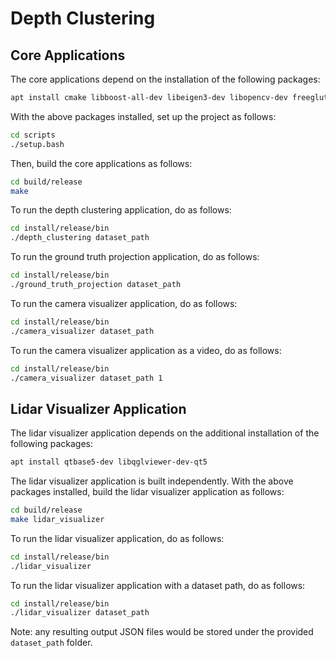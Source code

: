 # Depth Clustering

## Core Applications

The core applications depend on the installation of the following packages:

```bash
apt install cmake libboost-all-dev libeigen3-dev libopencv-dev freeglut3-dev
```

With the above packages installed, set up the project as follows:

```bash
cd scripts
./setup.bash
```

Then, build the core applications as follows:

```bash
cd build/release
make
```

To run the depth clustering application, do as follows:

```bash
cd install/release/bin
./depth_clustering dataset_path
```

To run the ground truth projection application, do as follows:

```bash
cd install/release/bin
./ground_truth_projection dataset_path
```

To run the camera visualizer application, do as follows:

```bash
cd install/release/bin
./camera_visualizer dataset_path
```

To run the camera visualizer application as a video, do as follows:

```bash
cd install/release/bin
./camera_visualizer dataset_path 1
```

## Lidar Visualizer Application

The lidar visualizer application depends on the additional installation of the following packages:

```bash
apt install qtbase5-dev libqglviewer-dev-qt5
```

The lidar visualizer application is built independently. With the above packages installed, build the lidar visualizer application as follows:

```bash
cd build/release
make lidar_visualizer
```

To run the lidar visualizer application, do as follows:

```bash
cd install/release/bin
./lidar_visualizer
```

To run the lidar visualizer application with a dataset path, do as follows:

```bash
cd install/release/bin
./lidar_visualizer dataset_path
```

Note: any resulting output JSON files would be stored under the provided `dataset_path` folder.
